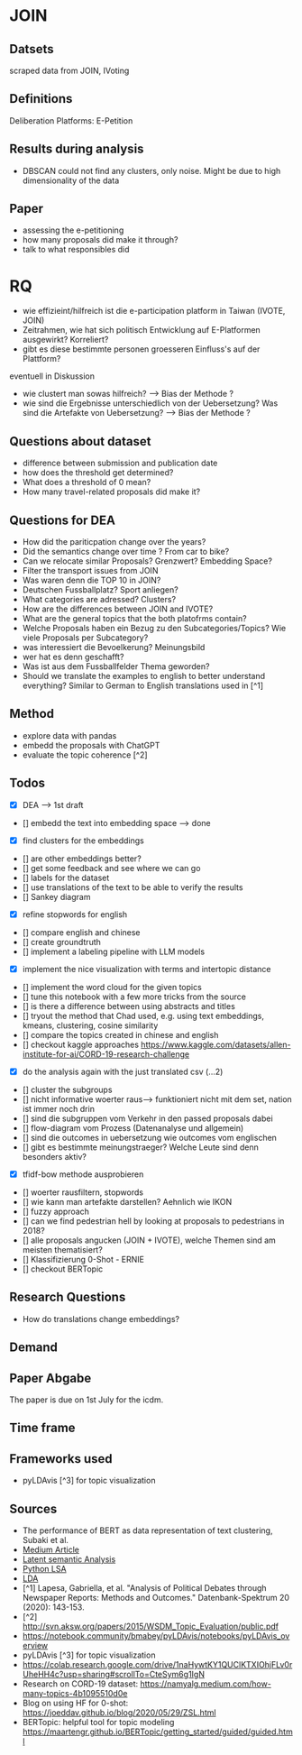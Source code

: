 # JOIN

## Datsets
scraped data from JOIN, IVoting

## Definitions

Deliberation Platforms: E-Petition

## Results during analysis

* DBSCAN could not find any clusters, only noise. Might be due to high dimensionality of the data


## Paper

* assessing the e-petitioning 
* how many proposals did make it through?
* talk to what responsibles did

# RQ

* wie effizieint/hilfreich ist die e-participation platform in Taiwan (IVOTE, JOIN)
* Zeitrahmen, wie hat sich politisch Entwicklung auf E-Platformen ausgewirkt? Korreliert?
* gibt es diese bestimmte personen groesseren Einfluss's auf der Plattform?


eventuell in Diskussion
* wie clustert man sowas hilfreich? --> Bias der Methode ?
* wie sind die Ergebnisse unterschiedlich von der Uebersetzung? Was sind die Artefakte von Uebersetzung? --> Bias der Methode ?

## Questions about dataset

* difference between submission and publication date
* how does the threshold get determined?
* What does a threshold of 0 mean?
* How many travel-related proposals did make it?

## Questions for DEA

* How did the pariticpation change over the years?
* Did the semantics change over time ? From car to bike?
* Can we relocate similar Proposals? Grenzwert? Embedding Space?
* Filter the transport issues from JOIN
* Was waren denn die TOP 10 in JOIN?
* Deutschen Fussballplatz? Sport anliegen?
* What categories are adressed? Clusters?
* How are the differences between JOIN and IVOTE?
* What are the general topics that the both platofrms contain?
* Welche Proposals haben ein Bezug zu den Subcategories/Topics? Wie viele Proposals per Subcategory?
* was interessiert die Bevoelkerung? Meinungsbild
* wer hat es denn geschafft?
* Was ist aus dem Fussballfelder Thema geworden?
* Should we translate the examples to english to better understand everything? Similar to German to English translations used in [^1]


## Method
* explore data with pandas
* embedd the proposals with ChatGPT
* evaluate the topic coherence [^2]

## Todos
- [x] DEA --> 1st draft
- [] embedd the text into embedding space --> done
- [x] find clusters for the embeddings
- [] are other embeddings better?
- [] get some feedback and see where we can go
- [] labels for the dataset
- [] use translations of the text to be able to verify the results
- [] Sankey diagram
- [x] refine stopwords for english
- [] compare english and chinese
- [] create groundtruth 
- [] implement a labeling pipeline with LLM models
- [x] implement the nice visualization with terms and intertopic distance
- [] implement the word cloud for the given topics
- [] tune this notebook with a few more tricks from the source
- [] is there a difference between using abstracts and titles
- [] tryout the method that Chad used, e.g. using text embeddings, kmeans, clustering, cosine similarity
- [] compare the topics created in chinese and english
- [] checkout kaggle approaches https://www.kaggle.com/datasets/allen-institute-for-ai/CORD-19-research-challenge
- [x] do the analysis again with the just translated csv (...2)
- [] cluster the subgroups
- [] nicht informative woerter raus--> funktioniert nicht mit dem set, nation ist immer noch drin
- [] sind die subgruppen vom Verkehr in den passed proposals dabei
- [] flow-diagram vom Prozess (Datenanalyse und allgemein)
- [] sind die outcomes in uebersetzung wie outcomes vom englischen
- [] gibt es bestimmte meinungstraeger? Welche Leute sind denn besonders aktiv?
- [x] tfidf-bow methode ausprobieren
- [] woerter rausfiltern, stopwords
- [] wie kann man artefakte darstellen? Aehnlich wie IKON
- [] fuzzy approach
- [] can we find pedestrian hell by looking at proposals to pedestrians in 2018?
- [] alle proposals angucken (JOIN + IVOTE), welche Themen sind am meisten thematisiert?
- [] Klassifizierung 0-Shot - ERNIE 
- [] checkout BERTopic


## Research Questions

* How do translations change embeddings?


## Demand


## Paper Abgabe

The paper is due on 1st July for the icdm.


## Time frame

## Frameworks used

* pyLDAvis [^3] for topic visualization


## Sources 

* The performance of BERT as data representation of text clustering, Subaki et al.
* [Medium Article](https://towardsdatascience.com/a-friendly-introduction-to-text-clustering-fa996bcefd04)
* [Latent semantic Analysis](https://en.wikipedia.org/wiki/Latent_semantic_analysis)
* [Python LSA](https://www.datacamp.com/tutorial/discovering-hidden-topics-python)
* [LDA](https://towardsdatascience.com/a-friendly-introduction-to-text-clustering-fa996bcefd04)
* [^1] Lapesa, Gabriella, et al. "Analysis of Political Debates through Newspaper Reports: Methods and Outcomes." Datenbank-Spektrum 20 (2020): 143-153.
* [^2] http://svn.aksw.org/papers/2015/WSDM_Topic_Evaluation/public.pdf
* https://notebook.community/bmabey/pyLDAvis/notebooks/pyLDAvis_overview
* pyLDAvis [^3] for topic visualization
* https://colab.research.google.com/drive/1naHywtKY1QUClKTXIOhjFLv0rUheHH4c?usp=sharing#scrollTo=CteSym6g1IgN
* Research on CORD-19 dataset: https://namyalg.medium.com/how-many-topics-4b1095510d0e
* Blog on using HF for 0-shot: https://joeddav.github.io/blog/2020/05/29/ZSL.html
* BERTopic: helpful tool for topic modeling https://maartengr.github.io/BERTopic/getting_started/guided/guided.html









